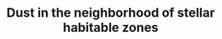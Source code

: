 ---
layout: page
title:  Dust in the neighborhood of stellar habitable zones
description: >
    Our team, which includes scientists from the Paris Observatoryaris Observatory, Grenoble Observatory, the Bordeaux Observatory, and Liège University has detected the so-called “exo-zodiacal” hot dust clouds around many stars 
	similar to the Sun. These observations highlight the universality of the phenomenon, which until now was believed to be limited to the Solar System and to a few other rare stars. This work emphasizes the key role played
	by the evaporation of exocomets, for the continuous supply of hot dust, and heralds new indirect tests for the presence of planets around these stars.
img: assets/img/sig05-027_ti-a9bb6.jpg
redirect: https://www.obspm.fr/dust-in-the-neighborhood-of-stellar-habitable.html?lang=en
importance: 10
category: press
---